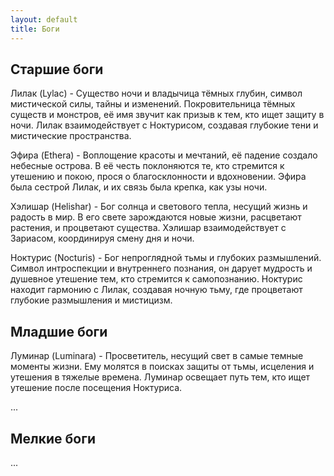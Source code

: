 ```yaml
---
layout: default
title: Боги
---
```


## Старшие боги

Лилак (Lylac) - Существо ночи и владычица тёмных глубин, символ мистической силы, тайны и изменений. Покровительница тёмных существ и монстров, её имя звучит как призыв к тем, кто ищет защиту в ночи. Лилак взаимодействует с Ноктурисом, создавая глубокие тени и мистические пространства.

Эфира (Ethera) - Воплощение красоты и мечтаний, её падение создало небесные острова. В её честь поклоняются те, кто стремится к утешению и покою, прося о благосклонности и вдохновении. Эфира была сестрой Лилак, и их связь была крепка, как узы ночи.

Хэлишар (Helishar) - Бог солнца и светового тепла, несущий жизнь и радость в мир. В его свете зарождаются новые жизни, расцветают растения, и процветают существа. Хэлишар взаимодействует с Зариасом, координируя смену дня и ночи.

Ноктурис (Nocturis) - Бог непроглядной тьмы и глубоких размышлений. Символ интроспекции и внутреннего познания, он дарует мудрость и душевное утешение тем, кто стремится к самопознанию. Ноктурис находит гармонию с Лилак, создавая ночную тьму, где процветают глубокие размышления и мистицизм.


## Младшие боги

Луминар (Luminara) - Просветитель, несущий свет в самые темные моменты жизни. Ему молятся в поисках защиты от тьмы, исцеления и утешения в тяжелые времена. Луминар освещает путь тем, кто ищет утешение после посещения Ноктуриса.

...

## Мелкие боги

...



